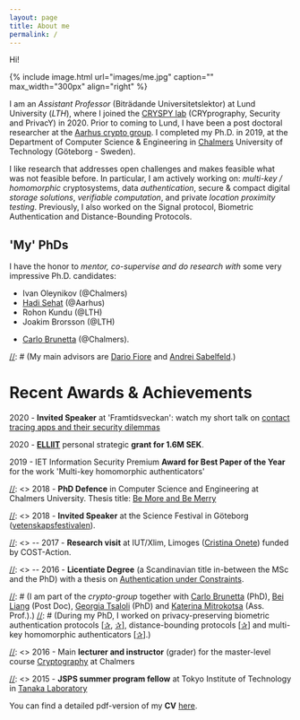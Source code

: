 ```yaml
---
layout: page
title: About me
permalink: /
---
```

Hi! 

{% include image.html url="images/me.jpg" caption="" max_width="300px" align="right" %}

I am an *Assistant Professor* (Biträdande Universitetslektor) at Lund University (*LTH*), 
where I joined the [CRYSPY lab][cryspy] (CRYprography, Security and PrivacY) in 2020. 
Prior to coming to Lund, I have been a post doctoral researcher at the [Aarhus crypto group][aarhus]. 
I completed my Ph.D. in 2019, at the Department of Computer Science & Engineering in [Chalmers][chalmers] University of Technology (Göteborg - Sweden). 

I like research that addresses open challenges and makes feasible what was not feasible before. 
In particular, I am actively working on: 
*multi-key / homomorphic* cryptosystems, 
data *authentication*, 
secure & compact digital *storage solutions*, 
*verifiable computation*, and 
private *location proximity testing*. 
Previously, I also worked on the Signal protocol, Biometric Authentication and Distance-Bounding Protocols.

## 'My' PhDs
I have the honor to *mentor, co-supervise and do research with* some very impressive Ph.D. candidates: 
- Ivan Oleynikov (@Chalmers)
- [Hadi Sehat][hadi] (@Aarhus)
- Rohon Kundu (@LTH)
- Joakim Brorsson (@LTH) 
+ [Carlo Brunetta](http://www.cse.chalmers.se/~brunetta/) (@Chalmers).


[mkh]: test
[signatures]: test
[deduplication]: test
[vc]: vc
[plpt]: http://test
[cryspy]: http://www.cryspy-lab.se/
[aarhus]: https://users-cs.au.dk/orlandi/cryptogroup/
[chalmers]: http://www.cse.chalmers.se/~elenap/
[hadi]: https://pure.au.dk/portal/en/persons/hadi-sehat(d3c7a682-6f7b-43d4-b3c5-c07cb2e67613).html


[//]: # (My research interests are in **digital signatures**, **verifiable delegation of computation** techniques and **homomorphic** properties in cryptographic primitives. I am also part of a project on the *Signal protocol*.)
[//]: # (My main advisors are [Dario Fiore]({{"http://www.dariofiore.it/"}}) and [Andrei Sabelfeld]({{"http://www.cse.chalmers.se/~andrei/"}}).)
<br>


# Recent Awards & Achievements

2020 - **Invited Speaker** at 'Framtidsveckan': watch my short talk on [contact tracing apps and their security dilemmas](https://youtu.be/MmWOcKb0Iqw?t=1927)

2020 - [**ELLIIT**](https://old.liu.se/elliit?l=en) personal strategic **grant for 1.6M SEK**.

2019 - IET Information Security Premium **Award for Best Paper of the Year** for the work 'Multi-key homomorphic authenticators'

[//]: <> 2018 - **PhD Defence** in Computer Science and Engineering at Chalmers University. Thesis title: [Be More and Be Merry]({{'http://www.cse.chalmers.se/~elenap/papers/phd_thesis_elenap.pdf'}})

[//]: <> 2018 - **Invited Speaker** at the Science Festival in Göteborg ([vetenskapsfestivalen]({{"http://vetenskapsfestivalen.se/hem/"}})).


[//]: <> -- 2017 - **Research visit** at IUT/Xlim, Limoges ([Cristina Onete]({{"https://www.onete.net/"}})) funded by COST-Action.

[//]: <> -- 2016 - **Licentiate Degree** (a Scandinavian title in-between the MSc and the PhD) with a thesis on [Authentication under Constraints]({{"http://publications.lib.chalmers.se/records/fulltext/239669/239669.pdf"}}).

[//]: # (I am part of the *crypto-group* together with [Carlo Brunetta]({{"http://www.cse.chalmers.se/~brunetta/"}}) (PhD), [Bei Liang]({{"http://www.cse.chalmers.se/~lbei/"}}) (Post Doc), [Georgia Tsaloli]({{"http://www.cse.chalmers.se/~tsaloli/"}}) (PhD) and [Katerina Mitrokotsa]({{"http://www.cse.chalmers.se/~aikmitr/index.html"}}) (Ass. Prof.).)
[//]: # (During my PhD, I worked on privacy-preserving biometric authentication protocols [[✰]({{"http://www.cse.chalmers.se/~elenap/papers/indocrypt14.pdf"}}), [✰]({{"http://www.cse.chalmers.se/~elenap/papers/PLM17.pdf"}})], distance-bounding protocols [[✰]({{"http://www.cse.chalmers.se/~elenap/papers/mainHBDB-future-gen-comp-sys.pdf"}})] and multi-key homomorphic authenticators [[✰]({{"https://eprint.iacr.org/2016/804.pdf"}})].)

[//]: <> 2016 - Main **lecturer and instructor** (grader) for the master-level course [Cryptography]({{"http://www.cse.chalmers.se/edu/course/TDA352/"}}) at Chalmers


[//]: <> 2015 - **JSPS summer program fellow** at Tokyo Institute of Technology in [Tanaka Laboratory](http://www.is.titech.ac.jp/~keisuke/lab/index-e.html)


You can find a detailed pdf-version of my **CV** [here]({{"cv"}}). 
